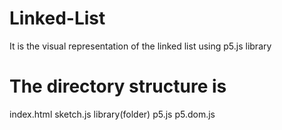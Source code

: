 # Linked-List
It is the visual representation of the linked list using p5.js library
# The directory structure is 
index.html
sketch.js
library(folder)
  p5.js
  p5.dom.js
